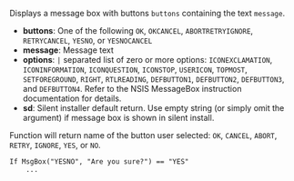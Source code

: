 Displays a message box with buttons `buttons` containing the text `message`. 

*   __buttons__: One of the following `OK`, `OKCANCEL`, `ABORTRETRYIGNORE`, `RETRYCANCEL`, `YESNO`, or `YESNOCANCEL`
*   __message__: Message text
*   __options__: `|` separated list of zero or more options: `ICONEXCLAMATION`, `ICONINFORMATION`, `ICONQUESTION`, `ICONSTOP`, `USERICON`, `TOPMOST`, `SETFOREGROUND`, `RIGHT`, `RTLREADING`, `DEFBUTTON1`, `DEFBUTTON2`, `DEFBUTTON3`, and `DEFBUTTON4`. Refer to the NSIS MessageBox instruction documentation for details.
*   __sd__: Silent installer default return. Use empty string (or simply omit the argument) if message box is shown in silent install.

Function will return name of the button user selected: `OK`, `CANCEL`, `ABORT`, `RETRY`, `IGNORE`, `YES`, or `NO`.

    If MsgBox("YESNO", "Are you sure?") == "YES"
        ...
